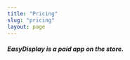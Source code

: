 ```yaml
---
title: "Pricing"
slug: "pricing"
layout: page
---
```


##### EasyDisplay is a paid app on the store.
